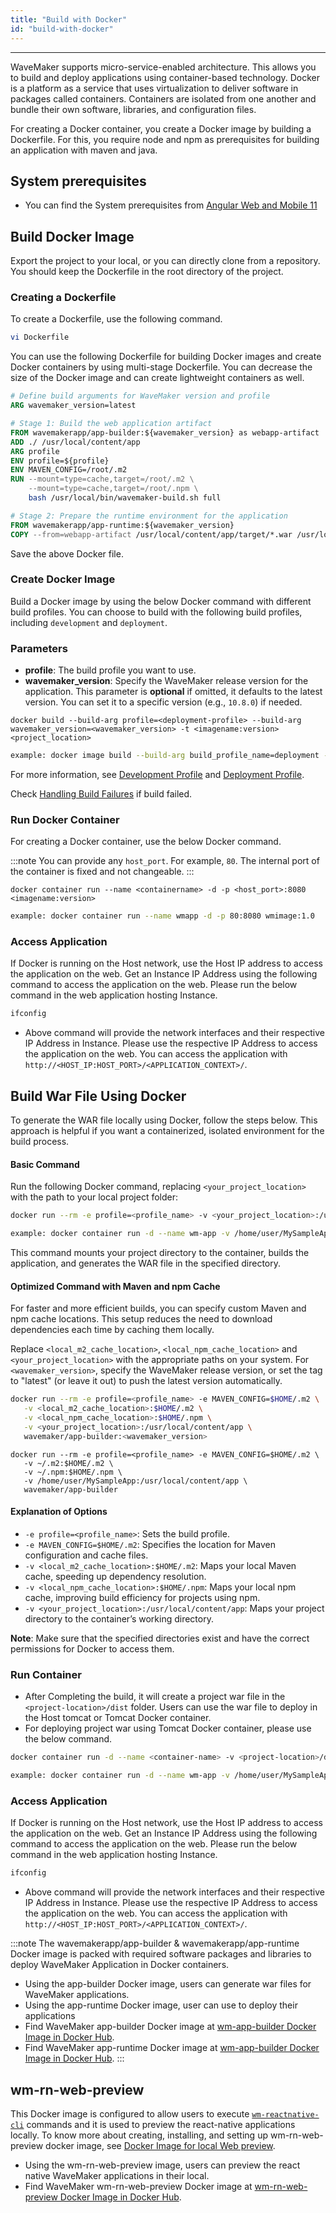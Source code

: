 ```yaml
---
title: "Build with Docker"
id: "build-with-docker"
---
```

---

WaveMaker supports micro-service-enabled architecture. This allows you to build and deploy applications using container-based technology. Docker is a platform as a service that uses virtualization to deliver software in packages called containers. Containers are isolated from one another and bundle their own software, libraries, and configuration files.

For creating a Docker container, you create a Docker image by building a Dockerfile. For this, you require node and npm as prerequisites for building an application with maven and java.

## System prerequisites

- You can find the System prerequisites from [Angular Web and Mobile 11](/learn/wavemaker-release-notes/v11-1-2#angular-web-and-mobile-11)


## Build Docker Image

Export the project to your local, or you can directly clone from a repository. You should keep the Dockerfile in the root directory of the project.

### Creating a Dockerfile

To create a Dockerfile, use the following command.

```bash
vi Dockerfile
```

You can use the following Dockerfile for building Docker images and create Docker containers by using multi-stage Dockerfile. You can decrease the size of the Docker image and can create lightweight containers as well.

```Dockerfile
# Define build arguments for WaveMaker version and profile
ARG wavemaker_version=latest

# Stage 1: Build the web application artifact
FROM wavemakerapp/app-builder:${wavemaker_version} as webapp-artifact
ADD ./ /usr/local/content/app
ARG profile
ENV profile=${profile}
ENV MAVEN_CONFIG=/root/.m2
RUN --mount=type=cache,target=/root/.m2 \
    --mount=type=cache,target=/root/.npm \
    bash /usr/local/bin/wavemaker-build.sh full

# Stage 2: Prepare the runtime environment for the application
FROM wavemakerapp/app-runtime:${wavemaker_version}
COPY --from=webapp-artifact /usr/local/content/app/target/*.war /usr/local/tomcat/webapps/
```

Save the above Docker file.

### Create Docker Image

Build a Docker image by using the below Docker command with different build profiles. You can choose to build with the following build profiles, including `development` and `deployment`.

### Parameters
- **profile**: The build profile you want to use.
- **wavemaker_version**: Specify the WaveMaker release version for the application. This parameter is **optional** if omitted, it defaults to the latest version. You can set it to a specific version (e.g., `10.8.0`) if needed.

```Docker
docker build --build-arg profile=<deployment-profile> --build-arg wavemaker_version=<wavemaker_version> -t <imagename:version> <project_location>
```

```bash
example: docker image build --build-arg build_profile_name=deployment -t wmimage:1.0 .
```

For more information, see [Development Profile](/learn/app-development/deployment/configuration-profiles#development-configuration-profile) and [Deployment Profile](/learn/app-development/deployment/configuration-profiles#deployment-configuration-profile).

Check [Handling Build Failures](/learn/app-development/deployment/building-with-maven#handling-build-failures) if build failed.

### Run Docker Container

For creating a Docker container, use the below Docker command.

:::note
You can provide any `host_port`. For example, `80`. The internal port of the container is fixed and not changeable.
:::

```Docker
docker container run --name <containername> -d -p <host_port>:8080 <imagename:version>
```

```bash
example: docker container run --name wmapp -d -p 80:8080 wmimage:1.0
```

### Access Application

If Docker is running on the Host network, use the Host IP address to access the application on the web. Get an Instance IP Address using the following command to access the application on the web. Please run the below command in the web application hosting Instance.

```bash
ifconfig
```

- Above command will provide the network interfaces and their respective IP Address in Instance. Please use the respective IP Address to access the application on the web. You can access the application with `http://<HOST_IP:HOST_PORT>/<APPLICATION_CONTEXT>/`.

## Build War File Using Docker

To generate the WAR file locally using Docker, follow the steps below. This approach is helpful if you want a containerized, isolated environment for the build process.

#### Basic Command

Run the following Docker command, replacing `<your_project_location>` with the path to your local project folder:

```bash
docker run --rm -e profile=<profile_name> -v <your_project_location>:/usr/local/content/app wavemakerapp/app-builder:<wavemaker_version>
```

```bash
example: docker container run -d --name wm-app -v /home/user/MySampleApp:/usr/local/content/app wavemakerapp/app-builder
```

This command mounts your project directory to the container, builds the application, and generates the WAR file in the specified directory.

#### Optimized Command with Maven and npm Cache

For faster and more efficient builds, you can specify custom Maven and npm cache locations. This setup reduces the need to download dependencies each time by caching them locally.

Replace `<local_m2_cache_location>`, `<local_npm_cache_location>` and `<your_project_location>` with the appropriate paths on your system. For `<wavemaker_version>`, specify the WaveMaker release version, or set the tag to "latest" (or leave it out) to push the latest version automatically.

```bash
docker run --rm -e profile=<profile_name> -e MAVEN_CONFIG=$HOME/.m2 \
   -v <local_m2_cache_location>:$HOME/.m2 \
   -v <local_npm_cache_location>:$HOME/.npm \
   -v <your_project_location>:/usr/local/content/app \
   wavemaker/app-builder:<wavemaker_version>
```

```example: bash
docker run --rm -e profile=<profile_name> -e MAVEN_CONFIG=$HOME/.m2 \
   -v ~/.m2:$HOME/.m2 \
   -v ~/.npm:$HOME/.npm \
   -v /home/user/MySampleApp:/usr/local/content/app \
   wavemaker/app-builder
```

#### Explanation of Options

- `-e profile=<profile_name>`: Sets the build profile.
- `-e MAVEN_CONFIG=$HOME/.m2`: Specifies the location for Maven configuration and cache files.
- `-v <local_m2_cache_location>:$HOME/.m2`: Maps your local Maven cache, speeding up dependency resolution.
- `-v <local_npm_cache_location>:$HOME/.npm`: Maps your local npm cache, improving build efficiency for projects using npm.
- `-v <your_project_location>:/usr/local/content/app`: Maps your project directory to the container’s working directory.

**Note**: Make sure that the specified directories exist and have the correct permissions for Docker to access them.

### Run Container

- After Completing the build, it will create a project war file in the `<project-location>/dist` folder. Users can use the war file to deploy in the Host tomcat or Tomcat Docker container.
- For deploying project war using Tomcat Docker container, please use the below command.

```bash
docker container run -d --name <container-name> -v <project-location>/dist/:/usr/local/tomcat/webapps/ -p <host_port>:8080 wavemakerapp/app-runtime:<wavemaker_version>
```

```bash
example: docker container run -d --name wm-app -v /home/user/MySampleApp/dist/:/usr/local/tomcat/webapps/ -p 80:8080 wavemakerapp/app-runtime:<wavemaker_version>
```

### Access Application

If Docker is running on the Host network, use the Host IP address to access the application on the web. Get an Instance IP Address using the following command to access the application on the web. Please run the below command in the web application hosting Instance.

```bash
ifconfig
```

- Above command will provide the network interfaces and their respective IP Address in Instance. Please use the respective IP Address to access the application on the web. You can access the application with `http://<HOST_IP:HOST_PORT>/<APPLICATION_CONTEXT>/`.

:::note
The wavemakerapp/app-builder & wavemakerapp/app-runtime Docker image is packed with required software packages and libraries to deploy WaveMaker Application in Docker containers.

- Using the app-builder Docker image, users can generate war files for WaveMaker applications.
- Using the app-runtime Docker image, user can use to deploy their applications
- Find WaveMaker app-builder Docker image at [wm-app-builder Docker Image in Docker Hub](https://hub.docker.com/r/wavemakerapp/app-builder).
- Find WaveMaker app-runtime Docker image at [wm-app-builder Docker Image in Docker Hub](https://hub.docker.com/r/wavemakerapp/app-runtime).
:::

## wm-rn-web-preview

This Docker image is configured to allow users to execute [`wm-reactnative-cli`](https://github.com/wavemaker/wm-reactnative-cli) commands and it is used to preview the react-native applications locally. To know more about creating, installing, and setting up wm-rn-web-preview docker image, see [Docker Image for local Web preview](/learn/react-native/web-preview-docker-image).

- Using the wm-rn-web-preview image, users can preview the react native WaveMaker applications in their local.
- Find WaveMaker wm-rn-web-preview Docker image at [wm-rn-web-preview Docker Image in Docker Hub](https://hub.docker.com/r/wavemakerapp/wm-rn-web-preview).
